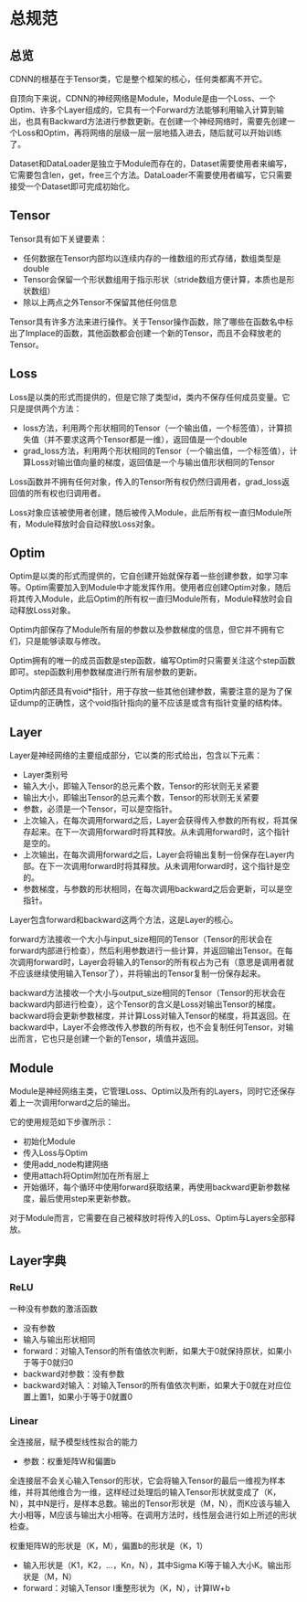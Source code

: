 # 总规范

## 总览

CDNN的根基在于Tensor类，它是整个框架的核心，任何类都离不开它。

自顶向下来说，CDNN的神经网络是Module，Module是由一个Loss、一个Optim、许多个Layer组成的，它具有一个Forward方法能够利用输入计算到输出，也具有Backward方法进行参数更新。在创建一个神经网络时，需要先创建一个Loss和Optim，再将网络的层级一层一层地插入进去，随后就可以开始训练了。

Dataset和DataLoader是独立于Module而存在的，Dataset需要使用者来编写，它需要包含len，get，free三个方法。DataLoader不需要使用者编写，它只需要接受一个Dataset即可完成初始化。

## Tensor

Tensor具有如下关键要素：
- 任何数据在Tensor内部均以连续内存的一维数组的形式存储，数组类型是double
- Tensor会保留一个形状数组用于指示形状（stride数组方便计算，本质也是形状数组）
- 除以上两点之外Tensor不保留其他任何信息

Tensor具有许多方法来进行操作。关于Tensor操作函数，除了哪些在函数名中标出了Implace的函数，其他函数都会创建一个新的Tensor，而且不会释放老的Tensor。

## Loss

Loss是以类的形式而提供的，但是它除了类型id，类内不保存任何成员变量。它只是提供两个方法：
- loss方法，利用两个形状相同的Tensor（一个输出值，一个标签值），计算损失值（并不要求这两个Tensor都是一维），返回值是一个double
- grad_loss方法，利用两个形状相同的Tensor（一个输出值，一个标签值），计算Loss对输出值向量的梯度，返回值是一个与输出值形状相同的Tensor

Loss函数并不拥有任何对象，传入的Tensor所有权仍然归调用者，grad_loss返回值的所有权也归调用者。

Loss对象应该被使用者创建，随后被传入Module，此后所有权一直归Module所有，Module释放时会自动释放Loss对象。

## Optim

Optim是以类的形式而提供的，它自创建开始就保存着一些创建参数，如学习率等。Optim需要加入到Module中才能发挥作用。使用者应创建Optim对象，随后将其传入Module，此后Optim的所有权一直归Module所有，Module释放时会自动释放Loss对象。

Optim内部保存了Module所有层的参数以及参数梯度的信息，但它并不拥有它们，只是能够读取与修改。

Optim拥有的唯一的成员函数是step函数，编写Optim时只需要关注这个step函数即可。step函数利用参数梯度进行所有层参数的更新。

Optim内部还具有void*指针，用于存放一些其他创建参数，需要注意的是为了保证dump的正确性，这个void指针指向的量不应该是或含有指针变量的结构体。

## Layer

Layer是神经网络的主要组成部分，它以类的形式给出，包含以下元素：
- Layer类别号
- 输入大小，即输入Tensor的总元素个数，Tensor的形状则无关紧要
- 输出大小，即输出Tensor的总元素个数，Tensor的形状则无关紧要
- 参数，必须是一个Tensor，可以是空指针。
- 上次输入，在每次调用forward之后，Layer会获得传入参数的所有权，将其保存起来。在下一次调用forward时将其释放。从未调用forward时，这个指针是空的。
- 上次输出，在每次调用forward之后，Layer会将输出复制一份保存在Layer内部。在下一次调用forward时将其释放。从未调用forward时，这个指针是空的。
- 参数梯度，与参数的形状相同，在每次调用backward之后会更新，可以是空指针。

Layer包含forward和backward这两个方法，这是Layer的核心。

forward方法接收一个大小与input_size相同的Tensor（Tensor的形状会在forward内部进行检查），然后利用参数进行一些计算，并返回输出Tensor。在每次调用forward时，Layer会将输入的Tensor的所有权占为己有（意思是调用者就不应该继续使用输入Tensor了），并将输出的Tensor复制一份保存起来。

backward方法接收一个大小与output_size相同的Tensor（Tensor的形状会在backward内部进行检查），这个Tensor的含义是Loss对输出Tensor的梯度。backward将会更新参数梯度，并计算Loss对输入Tensor的梯度，将其返回。在backward中，Layer不会修改传入参数的所有权，也不会复制任何Tensor，对输出而言，它也只是创建一个新的Tensor，填值并返回。

## Module

Module是神经网络主类，它管理Loss、Optim以及所有的Layers，同时它还保存着上一次调用forward之后的输出。

它的使用规范如下步骤所示：
- 初始化Module
- 传入Loss与Optim
- 使用add_node构建网络
- 使用attach将Optim附加在所有层上
- 开始循环，每个循环中使用forward获取结果，再使用backward更新参数梯度，最后使用step来更新参数。

对于Module而言，它需要在自己被释放时将传入的Loss、Optim与Layers全部释放。

## Layer字典

### ReLU

一种没有参数的激活函数

- 没有参数
- 输入与输出形状相同
- forward：对输入Tensor的所有值依次判断，如果大于0就保持原状，如果小于等于0就归0
- backward对参数：没有参数
- backward对输入：对输入Tensor的所有值依次判断，如果大于0就在对应位置上置1，如果小于等于0就置0

### Linear

全连接层，赋予模型线性拟合的能力

- 参数：权重矩阵W和偏置b

全连接层不会关心输入Tensor的形状，它会将输入Tensor的最后一维视为样本维，并将其他维合为一维，这样经过处理后的输入Tensor形状就变成了（K，N），其中N是行，是样本总数。输出的Tensor形状是（M，N），而K应该与输入大小相等，M应该与输出大小相等。在调用方法时，线性层会进行如上所述的形状检查。

权重矩阵W的形状是（K，M），偏置b的形状是（K，1）

- 输入形状是（K1，K2，...，Kn，N），其中Sigma Ki等于输入大小K。输出形状是（M，N）
- forward：对输入Tensor I重整形状为（K，N），计算IW+b